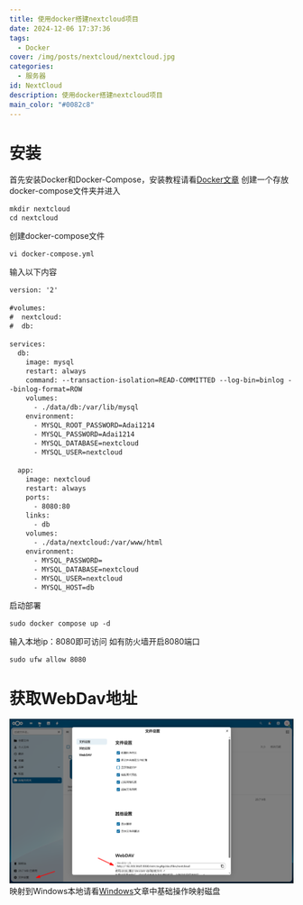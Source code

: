 ```yaml
---
title: 使用docker搭建nextcloud项目
date: 2024-12-06 17:37:36
tags:
  - Docker
cover: /img/posts/nextcloud/nextcloud.jpg
categories:
  - 服务器
id: NextCloud
description: 使用docker搭建nextcloud项目
main_color: "#0082c8"
---
```

# 安装
首先安装Docker和Docker-Compose，安装教程请看[Docker文章](https://www.adai.fun/posts/docker.html)
创建一个存放docker-compose文件夹并进入
```
mkdir nextcloud
cd nextcloud
```
创建docker-compose文件
```
vi docker-compose.yml
```
输入以下内容
```
version: '2'

#volumes:
#  nextcloud:
#  db:

services:
  db:
    image: mysql
    restart: always
    command: --transaction-isolation=READ-COMMITTED --log-bin=binlog --binlog-format=ROW
    volumes:
      - ./data/db:/var/lib/mysql
    environment:
      - MYSQL_ROOT_PASSWORD=Adai1214
      - MYSQL_PASSWORD=Adai1214
      - MYSQL_DATABASE=nextcloud
      - MYSQL_USER=nextcloud

  app:
    image: nextcloud
    restart: always
    ports:
      - 8080:80
    links:
      - db
    volumes:
      - ./data/nextcloud:/var/www/html
    environment:
      - MYSQL_PASSWORD=
      - MYSQL_DATABASE=nextcloud
      - MYSQL_USER=nextcloud
      - MYSQL_HOST=db
```
启动部署
```
sudo docker compose up -d
```
输入本地ip：8080即可访问
如有防火墙开启8080端口
```
sudo ufw allow 8080
```
# 获取WebDav地址
![](/img/posts/nextcloud/webdav.png)
映射到Windows本地请看[Windows](https://www.adai.fun/posts/windwos.html)文章中基础操作映射磁盘
